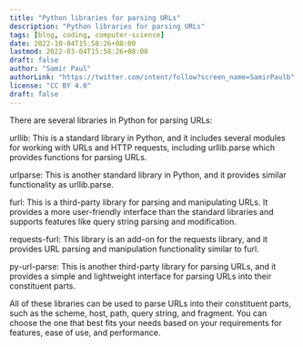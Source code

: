 ```yaml
---
title: "Python libraries for parsing URLs"
description: "Python libraries for parsing URLs"
tags: [blog, coding, computer-science]
date: 2022-10-04T15:58:26+08:00
lastmod: 2022-03-04T15:58:26+08:00
draft: false
author: "Samir Paul"
authorLink: "https://twitter.com/intent/follow?screen_name=SamirPaulb"
license: "CC BY 4.0"
draft: false
---
```



There are several libraries in Python for parsing URLs:

urllib: This is a standard library in Python, and it includes several modules for working with URLs and HTTP requests, including urllib.parse which provides functions for parsing URLs.

urlparse: This is another standard library in Python, and it provides similar functionality as urllib.parse.

furl: This is a third-party library for parsing and manipulating URLs. It provides a more user-friendly interface than the standard libraries and supports features like query string parsing and modification.

requests-furl: This library is an add-on for the requests library, and it provides URL parsing and manipulation functionality similar to furl.

py-url-parse: This is another third-party library for parsing URLs, and it provides a simple and lightweight interface for parsing URLs into their constituent parts.

All of these libraries can be used to parse URLs into their constituent parts, such as the scheme, host, path, query string, and fragment. You can choose the one that best fits your needs based on your requirements for features, ease of use, and performance.



